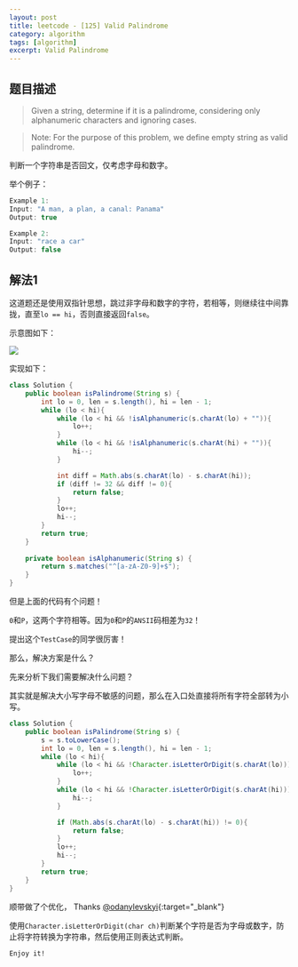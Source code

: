 ```yaml
---
layout: post
title: leetcode - [125] Valid Palindrome
category: algorithm
tags: [algorithm]
excerpt: Valid Palindrome
---
```


## 题目描述  

> Given a string, determine if it is a palindrome, considering only alphanumeric characters and ignoring cases.  

> Note: For the purpose of this problem, we define empty string as valid palindrome.  

判断一个字符串是否回文，仅考虑字母和数字。  

举个例子：  

``` java
Example 1:
Input: "A man, a plan, a canal: Panama"
Output: true

Example 2:
Input: "race a car"
Output: false
```


## 解法1

这道题还是使用双指针思想，跳过非字母和数字的字符，若相等，则继续往中间靠拢，直至`lo == hi`，否则直接返回`false`。  

示意图如下：  

![](https://yyc-images.oss-cn-beijing.aliyuncs.com/leetcode_125.png)  


实现如下：  

``` java
class Solution {
    public boolean isPalindrome(String s) {
        int lo = 0, len = s.length(), hi = len - 1;
        while (lo < hi){
            while (lo < hi && !isAlphanumeric(s.charAt(lo) + "")){
                lo++;
            }
            while (lo < hi && !isAlphanumeric(s.charAt(hi) + "")){
                hi--;
            }

            int diff = Math.abs(s.charAt(lo) - s.charAt(hi));
            if (diff != 32 && diff != 0){
                return false;
            }
            lo++;
            hi--;
        }
        return true;
    }
    
    private boolean isAlphanumeric(String s) {
        return s.matches("^[a-zA-Z0-9]+$");
    }
}
```

但是上面的代码有个问题！  

`0`和`P`，这两个字符相等。因为`0`和`P`的`ANSII`码相差为`32`！  

提出这个`TestCase`的同学很厉害！  

那么，解决方案是什么？  

先来分析下我们需要解决什么问题？  

其实就是解决大小写字母不敏感的问题，那么在入口处直接将所有字符全部转为小写。  


``` java
class Solution {
    public boolean isPalindrome(String s) {
        s = s.toLowerCase();
        int lo = 0, len = s.length(), hi = len - 1;
        while (lo < hi){
            while (lo < hi && !Character.isLetterOrDigit(s.charAt(lo))){
                lo++;
            }
            while (lo < hi && !Character.isLetterOrDigit(s.charAt(hi))){
                hi--;
            }

            if (Math.abs(s.charAt(lo) - s.charAt(hi)) != 0){
                return false;
            }
            lo++;
            hi--;
        }
        return true;
    }
}
```

顺带做了个优化，
Thanks [@odanylevskyi](https://leetcode.com/problems/reverse-vowels-of-a-string/discuss/81225/Java-Standard-Two-Pointer-Solution){:target="_blank"}  

使用`Character.isLetterOrDigit(char ch)`判断某个字符是否为字母或数字，防止将字符转换为字符串，然后使用正则表达式判断。  

`Enjoy it!`
